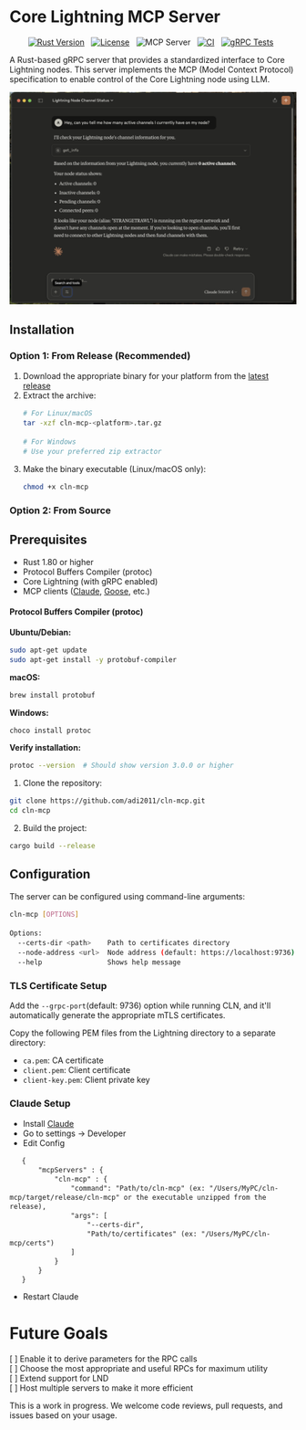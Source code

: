 # Core Lightning MCP Server

<div align="center">

[![Rust Version](https://img.shields.io/badge/rust-1.80%2B-blue.svg)](https://www.rust-lang.org) &nbsp;
[![License](https://img.shields.io/badge/license-MIT-blue.svg)](LICENSE) &nbsp;
![](https://badge.mcpx.dev?type=server 'MCP Server') &nbsp;
[![CI](https://github.com/adi2011/cln-mcp/actions/workflows/ci.yml/badge.svg)](https://github.com/adi2011/cln-mcp/actions/workflows/ci.yml) &nbsp;
[![gRPC Tests](https://github.com/adi2011/cln-mcp/actions/workflows/grpc.yml/badge.svg)](https://github.com/adi2011/cln-mcp/actions/workflows/grpc.yml) &nbsp;

</div>

A Rust-based gRPC server that provides a standardized interface to Core Lightning nodes. This server implements the MCP (Model Context Protocol) specification to enable control of the Core Lightning node using LLM.

![MCP](./assets/mcp-screenshot.png)

## Installation

### Option 1: From Release (Recommended)

1. Download the appropriate binary for your platform from the [latest release](https://github.com/adi2011/cln-mcp/releases/latest)
2. Extract the archive:
   ```bash
   # For Linux/macOS
   tar -xzf cln-mcp-<platform>.tar.gz
   
   # For Windows
   # Use your preferred zip extractor
   ```
3. Make the binary executable (Linux/macOS only):
   ```bash
   chmod +x cln-mcp
   ```

### Option 2: From Source
## Prerequisites

- Rust 1.80 or higher
- Protocol Buffers Compiler (protoc)
- Core Lightning (with gRPC enabled)
- MCP clients ([Claude](https://claude.ai/download), [Goose](https://github.com/block/goose), etc.)

#### Protocol Buffers Compiler (protoc)
**Ubuntu/Debian:**
```bash
sudo apt-get update
sudo apt-get install -y protobuf-compiler
```

**macOS:**
```bash
brew install protobuf
```

**Windows:**
```bash
choco install protoc
```

**Verify installation:**
```bash
protoc --version  # Should show version 3.0.0 or higher
```

1. Clone the repository:
```bash
git clone https://github.com/adi2011/cln-mcp.git
cd cln-mcp
```

2. Build the project:
```bash
cargo build --release
```

## Configuration

The server can be configured using command-line arguments:

```bash
cln-mcp [OPTIONS]

Options:
  --certs-dir <path>    Path to certificates directory
  --node-address <url>  Node address (default: https://localhost:9736)
  --help                Shows help message
```

### TLS Certificate Setup
Add the `--grpc-port`(default: 9736) option while running CLN, and it'll automatically generate the appropriate mTLS certificates. 

Copy the following PEM files from the Lightning directory to a separate directory:
- `ca.pem`: CA certificate
- `client.pem`: Client certificate
- `client-key.pem`: Client private key

### Claude Setup
 - Install [Claude](https://claude.ai/download)
 - Go to settings -> Developer
 - Edit Config
 ```
    {
        "mcpServers" : {
            "cln-mcp" : {
                "command": "Path/to/cln-mcp" (ex: "/Users/MyPC/cln-mcp/target/release/cln-mcp" or the executable unzipped from the release),
                "args": [
                    "--certs-dir",
                    "Path/to/certificates" (ex: "/Users/MyPC/cln-mcp/certs")
                ]
            }
        }
    }
 ```
 - Restart Claude

# Future Goals
 [ ] Enable it to derive parameters for the RPC calls  
 [ ] Choose the most appropriate and useful RPCs for maximum utility  
 [ ] Extend support for LND  
 [ ] Host multiple servers to make it more efficient  

This is a work in progress. We welcome code reviews, pull requests, and issues based on your usage.
